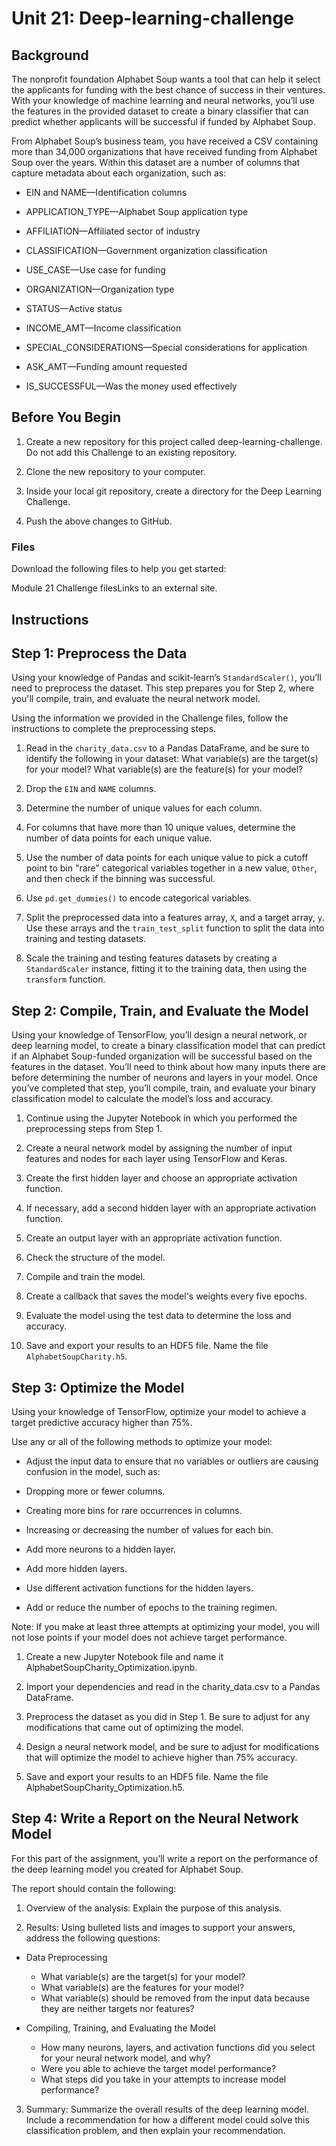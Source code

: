 # Unit 21: Deep-learning-challenge

## Background
The nonprofit foundation Alphabet Soup wants a tool that can help it select the applicants for funding with the best chance of success in their ventures. With your knowledge of machine learning and neural networks, you’ll use the features in the provided dataset to create a binary classifier that can predict whether applicants will be successful if funded by Alphabet Soup.

From Alphabet Soup’s business team, you have received a CSV containing more than 34,000 organizations that have received funding from Alphabet Soup over the years. Within this dataset are a number of columns that capture metadata about each organization, such as:

* EIN and NAME—Identification columns

* APPLICATION_TYPE—Alphabet Soup application type

* AFFILIATION—Affiliated sector of industry

* CLASSIFICATION—Government organization classification

* USE_CASE—Use case for funding

* ORGANIZATION—Organization type

* STATUS—Active status

* INCOME_AMT—Income classification

* SPECIAL_CONSIDERATIONS—Special considerations for application

* ASK_AMT—Funding amount requested

* IS_SUCCESSFUL—Was the money used effectively

## Before You Begin
 1. Create a new repository for this project called deep-learning-challenge. Do not add this Challenge to an existing repository.

 2. Clone the new repository to your computer.

 3. Inside your local git repository, create a directory for the Deep Learning Challenge.

 4. Push the above changes to GitHub.

### Files
Download the following files to help you get started:

Module 21 Challenge filesLinks to an external site.

## Instructions

## Step 1: Preprocess the Data

Using your knowledge of Pandas and scikit-learn’s `StandardScaler()`, you’ll need to preprocess the dataset. This step prepares you for Step 2, where you'll compile, train, and evaluate the neural network model.

Using the information we provided in the Challenge files, follow the instructions to complete the preprocessing steps.

1. Read in the `charity_data.csv` to a Pandas DataFrame, and be sure to identify the following in your dataset:
 What variable(s) are the target(s) for your model?
 What variable(s) are the feature(s) for your model?
2. Drop the `EIN` and `NAME` columns.

3. Determine the number of unique values for each column.

4. For columns that have more than 10 unique values, determine the number of data points for each unique value.

5. Use the number of data points for each unique value to pick a cutoff point to bin "rare" categorical variables together in a new value, `Other`, and then check if the binning was successful.

6. Use `pd.get_dummies()` to encode categorical variables.

7. Split the preprocessed data into a features array, `X`, and a target array, `y`. Use these arrays and the `train_test_split` function to split the data into training and testing datasets.

8. Scale the training and testing features datasets by creating a `StandardScaler` instance, fitting it to the training data, then using the `transform` function.

## Step 2: Compile, Train, and Evaluate the Model

Using your knowledge of TensorFlow, you’ll design a neural network, or deep learning model, to create a binary classification model that can predict if an Alphabet Soup-funded organization will be successful based on the features in the dataset. You’ll need to think about how many inputs there are before determining the number of neurons and layers in your model. Once you’ve completed that step, you’ll compile, train, and evaluate your binary classification model to calculate the model’s loss and accuracy.

1. Continue using the Jupyter Notebook in which you performed the preprocessing steps from Step 1.

2. Create a neural network model by assigning the number of input features and nodes for each layer using TensorFlow and Keras.

3. Create the first hidden layer and choose an appropriate activation function.

4. If necessary, add a second hidden layer with an appropriate activation function.

5. Create an output layer with an appropriate activation function.

6. Check the structure of the model.

7. Compile and train the model.

8. Create a callback that saves the model's weights every five epochs.

9. Evaluate the model using the test data to determine the loss and accuracy.

10. Save and export your results to an HDF5 file. Name the file `AlphabetSoupCharity.h5`.

## Step 3: Optimize the Model

Using your knowledge of TensorFlow, optimize your model to achieve a target predictive accuracy higher than 75%.

Use any or all of the following methods to optimize your model:

 * Adjust the input data to ensure that no variables or outliers are causing confusion in the model, such as:
  * Dropping more or fewer columns.
  * Creating more bins for rare occurrences in columns.
  * Increasing or decreasing the number of values for each bin.
  
* Add more neurons to a hidden layer.
* Add more hidden layers.
* Use different activation functions for the hidden layers.
* Add or reduce the number of epochs to the training regimen.

Note: If you make at least three attempts at optimizing your model, you will not lose points if your model does not achieve target performance.

 1. Create a new Jupyter Notebook file and name it AlphabetSoupCharity_Optimization.ipynb.

 2. Import your dependencies and read in the charity_data.csv to a Pandas DataFrame.

 3. Preprocess the dataset as you did in Step 1. Be sure to adjust for any modifications that came out  of optimizing the model.

 4. Design a neural network model, and be sure to adjust for modifications that will optimize the model to achieve higher than 75% accuracy.

 5. Save and export your results to an HDF5 file. Name the file AlphabetSoupCharity_Optimization.h5.

## Step 4: Write a Report on the Neural Network Model

For this part of the assignment, you’ll write a report on the performance of the deep learning model you created for Alphabet Soup.

The report should contain the following:

1. Overview of the analysis: Explain the purpose of this analysis.

2. Results: Using bulleted lists and images to support your answers, address the following questions:

*  Data Preprocessing

   * What variable(s) are the target(s) for your model?
   * What variable(s) are the features for your model?
   * What variable(s) should be removed from the input data because they are neither targets nor features?

*  Compiling, Training, and Evaluating the Model

   * How many neurons, layers, and activation functions did you select for your neural network model, and why?
   * Were you able to achieve the target model performance?
   * What steps did you take in your attempts to increase model performance?

3. Summary: Summarize the overall results of the deep learning model. Include a recommendation for how a different model could solve this classification problem, and then explain your recommendation.


